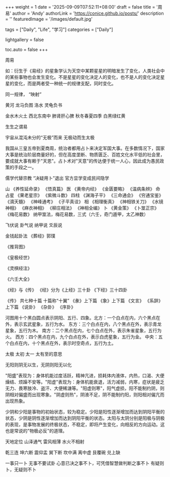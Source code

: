 +++
weight = 1
date = '2025-09-09T07:52:11+08:00'
draft = false
title = '周易'
author = 'Andy'
authorLink = 'https://conice.github.io/posts/'
description = ''
featuredImage = '/images/default.jpg'

tags = ["Daily", "Life", "学习"]
categories = ["Daily"]

lightgallery = false

toc.auto = false
+++


周易

如：衍生于《易经》的星象学认为天空中某颗星星的明暗发生了变化，人类社会中的某些事物也会发生变化。不是星星的变化决定人的变化，也不是人的变化决定星星的变化，而是两者受一种统一的规律支配，同时变化。

同一规律，
“映射”

黄河 龙马负图
洛水 灵龟负书

金水木火土
西北东南中
肺肾肝心脾
秋冬春夏四季
白黑绿红黄

生生之谓易

宇宙从混沌未分的“无极”而来
无极动而生太极

我国从三皇五帝到夏商周，统治者都用占卜来决定军国大事。在多数情况下，国家大事是统治阶层商量好的，但在高度垄断、物质匮乏、百姓文化水平低的社会里，要成就大事有赖于"天恩"。占卜术对"天意"的传达便于统一人心，因此成为愚民政策的手段之一。

儒学代替宗教
“决疑用卜”退出
官方显学变成民间隐学

山
《养性延命录》
《悟真篇》
医
《黄帝内经》
《金匮要略》
《温病条辨》
命
占星
《果老星宗》
《紫微斗数》
四柱
《渊海子平》
《三命通会》
《穷通宝鉴》
《滴天髓》
《神峰通考》
《子平真诠》
相
《相理衡真》
《神相铁关刀》
《水镜神相》
《麻衣神相》
《柳庄相法》
《神相全编》
卜
《黄金策》
《卜筮正宗》
《梅花易数》
纳甲筮法，梅花易数，三式（六壬，奇门遁甲，太乙神数）

飞伏说 卦气说 纳甲说 爻辰说

金钱起卦法
《葬经》郭璞

《推背图》

《皇极经世》

《灵棋经注》

《六壬大全》


《经》与《传》
《经》分为《上经》三十卦 《下经》三十四卦

《传》
共七种十篇  十篇称“十翼”
《彖》上下篇
《象》上下篇
《文言》
《系辞》上下篇
《说卦》
《杂卦》
《序卦》


河图用十个黑白圆点表示阴阳、五行、四象。北方：一个白点在内，六个黑点在外，表示玄武星象，五行为水。
东方：三个白点在内，八个黑点在外，表示青龙星象，五行为木。
南方：二个黑点在内，七个白点在外，表示朱雀星象，五行为火。
西方：四个黑点在内，九个白点在外，表示白虎星象，五行为金。
中央：五个白点在内，十个黑点在外，表示时空奇点，五行为土。

太极  太初 太一
太有至的意思

无阳则阴无以生，无阴则阳无以化


"阳盛"表现为：身体机能过度活跃，精神亢进，损耗体内液体，内热，口渴、大便燥结、烦躁不安等。"阳虚"表现为：身体机能衰退，活力减弱，内寒，症状是疲乏无力、畏寒肢冷、盗汗、大便稀溏等。"阳虚则寒"，阳气虚损，阳不能制约阴，则阴相对偏盛而出现寒象。"阴虚则热"，阴液不足，阴不能制约阳，则阳相对偏亢而出现热象。

少阴和少阳是事物的初始状态，较为稳定。少阳是阳性逐渐增加而达到阴阳平衡的状态，少阴是阴性逐渐增加而达到阴阳平衡的状态。太阳与太阴分别是阳极与阴极的表现，是事物发展的终极状态，不稳定，即将产生变化，向相反的方向运动。这也是常说的"物极必反"的道理。

天地定位
山泽通气
雷风相薄
水火不相射

乾三连
坤六断
震仰盂
巽下断
坎中满
离中虚
艮覆碗
兑上缺

一事只一卜
无事不要试卦
心意已决之事不卜，可凭借智慧做判断之事不卜
有疑则卜，无疑则不卜





